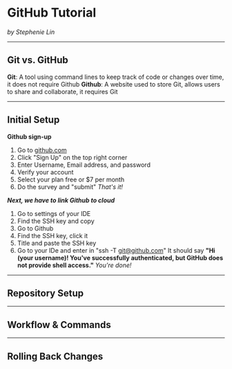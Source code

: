# GitHub Tutorial

_by Stephenie Lin_

---
## Git vs. GitHub
**Git**: A tool using command lines to keep track of code or changes over time, it does not require Github
**Github**: A website used to store Git, allows users to share and collaborate, it requires Git


---
## Initial Setup
**Github sign-up**
1. Go to [github.com](https://github.com/)
2. Click "Sign Up" on the top right corner
3. Enter Username, Email address, and password
4. Verify your account
5. Select your plan free or $7 per month
6. Do the survey and "submit"
_That's it!_

**_Next, we have to link Github to cloud_**
1. Go to settings of your IDE
2. Find the SSH key and copy
3. Go to Github
4. Find the SSH key, click it
5. Title and paste the SSH key
6. Go to your IDe and enter in "ssh -T git@github.com"
It should say __"Hi (your username)! You've successfully authenticated, but GitHub does not provide shell access."__
_You're done!_
---
## Repository Setup



---
## Workflow & Commands



---
## Rolling Back Changes
